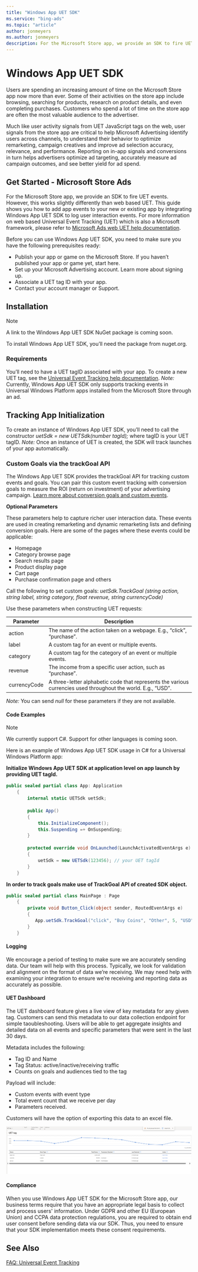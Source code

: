 ```yaml
---
title: "Windows App UET SDK"
ms.service: "bing-ads"
ms.topic: "article"
author: jonmeyers
ms.author: jonmeyers
description: For the Microsoft Store app, we provide an SDK to fire UET events. However, this works slightly differently than web based UET.
---
```

# Windows App UET SDK
Users are spending an increasing amount of time on the Microsoft Store app now more than ever. Some of their activities on the store app include browsing, searching for products, research on product details, and even completing purchases. Customers who spend a lot of time on the store app are often the most valuable audience to the advertiser.  

Much like user activity signals from UET JavaScript tags on the web, user signals from the store app are critical to help Microsoft Advertising identify users across channels, to understand their behavior to optimize remarketing, campaign creatives and improve ad selection accuracy, relevance, and performance. Reporting on in-app signals and conversions in turn helps advertisers optimize ad targeting, accurately measure ad campaign outcomes, and see better yield for ad spend. 

## <a name="microsoft-store-ads"></a>Get Started - Microsoft Store Ads 
For the Microsoft Store app, we provide an SDK to fire UET events. However, this works slightly differently than web based UET. This guide shows you how to add app events to your new or existing app by integrating Windows App UET SDK to log user interaction events. For more information on web based Universal Event Tracking (UET) which is also a Microsoft framework, please refer to [Microsoft Ads web UET help documentation](https://help.ads.microsoft.com/#apex/ads/en/56681/2-500).

Before you can use Windows App UET SDK, you need to make sure you have the following prerequisites ready:  

- Publish your app or game on the Microsoft Store. If you haven’t published your app or game yet, start here.  
- Set up your Microsoft Advertising account. Learn more about signing up.  
- Associate a UET tag ID with your app. 
- Contact your account manager or Support.  

## <a name="installation"></a>Installation

> [!NOTE]
> A link to the Windows App UET SDK NuGet package is coming soon.

To install Windows App UET SDK, you’ll need the package from nuget.org.

### <a name="requirements"></a>Requirements
You’ll need to have a UET tagID associated with your app. To create a new UET tag, see the [Universal Event Tracking help documentation](./universal-event-tracking.md#uet). *Note:* Currently, Windows App UET SDK only supports tracking events in Universal Windows Platform apps installed from the Microsoft Store through an ad. 

## <a name="tracking-app-initialization"></a>Tracking App Initialization 
To create an instance of Windows App UET SDK, you’ll need to call the constructor *uetSdk = new UETSdk(number tagId);* where tagID is your UET tagID. *Note:* Once an instance of UET is created, the SDK will track launches of your app automatically. 

### <a name="custom-goals"></a>Custom Goals via the trackGoal API 
The Windows App UET SDK provides the trackGoal API for tracking custom events and goals. You can pair this custom event tracking with conversion goals to measure the ROI (return on investment) of your advertising campaign. [Learn more about conversion goals and custom events](./universal-event-tracking.md#conversiongoals).

**Optional Parameters**

These parameters help to capture richer user interaction data. These events are used in creating remarketing and dynamic remarketing lists and defining conversion goals. Here are some of the pages where these events could be applicable:  

- Homepage 
- Category browse page 
- Search results page 
- Product display page 
- Cart page 
- Purchase confirmation page and others 

Call the following to set custom goals: *uetSdk.TrackGoal (string action, string label, string category, float revenue, string currencyCode)*

Use these parameters when constructing UET requests: 

| Parameter | Description |
| --- | ----------- |
| action | The name of the action taken on a webpage. E.g., “click”, “purchase”.|
| label  | A custom tag for an event or multiple events.|
| category  | A custom tag for the category of an event or multiple events.|
| revenue  | The income from a specific user action, such as “purchase”.|
| currencyCode  | A three-letter alphabetic code that represents the various currencies used throughout the world. E.g., “USD”.|

*Note:* You can send *null* for these parameters if they are not available. 

#### <a name="code-examples"></a>Code Examples

> [!NOTE]
> We currently support C#. Support for other languages is coming soon.

Here is an example of Windows App UET SDK usage in C# for a Universal Windows Platform app: 

 
**Initialize Windows App UET SDK at application level on app launch by providing UET tagId.**

```C#
public sealed partial class App: Application 
    { 
        internal static UETSdk uetSdk; 

        public App() 
        { 
            this.InitializeComponent(); 
            this.Suspending =+ OnSuspending; 
        } 

        protected override void OnLaunched(LaunchActivatedEventArgs e) 
        { 
            uetSdk = new UETSdk(123456); // your UET tagId 
        } 
    } 
```

**In order to track goals make use of TrackGoal API of created SDK object.**

```C#
public sealed partial class MainPage : Page 
    { 
        private void Button_Click(object sender, RoutedEventArgs e) 
        { 
           App.uetSdk.TrackGoal("click", "Buy Coins", "Other", 5, "USD"); 
        } 
    } 
```

#### <a name="logging"></a>Logging
We encourage a period of testing to make sure we are accurately sending data. Our team will help with this process. Typically, we look for validation and alignment on the format of data we’re receiving. We may need help with examining your integration to ensure we’re receiving and reporting data as accurately as possible.  

#### <a name="uet-dashboard"></a>UET Dashboard 
The UET dashboard feature gives a live view of key metadata for any given tag. Customers can send this metadata to our data collection endpoint for simple taoubleshooting. Users will be able to get aggregate insights and detailed data on all events and specific parameters that were sent in the last 30 days.  

Metadata includes the following:  

- Tag ID and Name 
- Tag Status: active/inactive/receiving traffic 
- Counts on goals and audiences tied to the tag 

Payload will include:  

- Custom events with event type  
- Total event count that we receive per day 
- Parameters received.  

Customers will have the option of exporting this data to an excel file.  

![Universal Event Tracking](media/uet-dashboard.png "UET Dashboard")

#### <a name="compliance"></a>Compliance
When you use Windows App UET SDK for the Microsoft Store app, our business terms require that you have an appropriate legal basis to collect and process users' information. Under GDPR and other EU (European Union) and CCPA data protection regulations, you are required to obtain end user consent before sending data via our SDK. Thus, you need to ensure that your SDK implementation meets these consent requirements. 

## See Also
 
[FAQ: Universal Event Tracking](https://help.ads.microsoft.com/#apex/3/en/53056/2)
